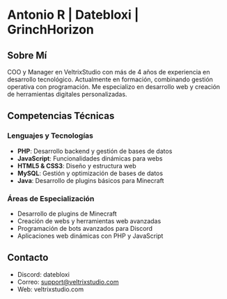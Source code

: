 # Antonio R | Datebloxi | GrinchHorizon

## Sobre Mí
COO y Manager en VeltrixStudio con más de 4 años de experiencia en desarrollo tecnológico. Actualmente en formación, combinando gestión operativa con programación. Me especializo en desarrollo web y creación de herramientas digitales personalizadas.

## Competencias Técnicas

### Lenguajes y Tecnologías
- **PHP**: Desarrollo backend y gestión de bases de datos
- **JavaScript**: Funcionalidades dinámicas para webs
- **HTML5 & CSS3**: Diseño y estructura web
- **MySQL**: Gestión y optimización de bases de datos
- **Java**: Desarrollo de plugins básicos para Minecraft

### Áreas de Especialización
- Desarrollo de plugins de Minecraft
- Creación de webs y herramientas web avanzadas
- Programación de bots avanzados para Discord
- Aplicaciones web dinámicas con PHP y JavaScript

## Contacto
- Discord: datebloxi
- Correo: support@veltrixstudio.com
- Web: veltrixstudio.com

